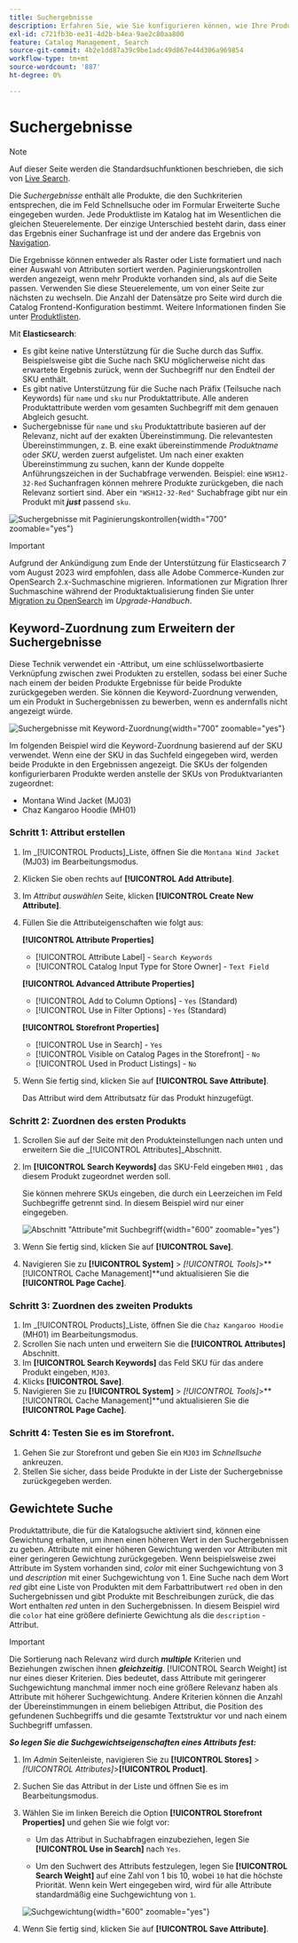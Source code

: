 ```yaml
---
title: Suchergebnisse
description: Erfahren Sie, wie Sie konfigurieren können, wie Ihre Produkte den Suchkriterien entsprechen, die in das Feld "Schnellsuche"oder in das Formular "Erweiterte Suche"eingegeben wurden.
exl-id: c721fb3b-ee31-4d2b-b4ea-9ae2c80aa800
feature: Catalog Management, Search
source-git-commit: 4b2e1dd87a39c9be1adc49d867e44d306a969854
workflow-type: tm+mt
source-wordcount: '887'
ht-degree: 0%

---
```


# Suchergebnisse

>[!NOTE]
>
>Auf dieser Seite werden die Standardsuchfunktionen beschrieben, die sich von [Live Search](https://experienceleague.adobe.com/docs/commerce-merchant-services/live-search/overview.html).

Die _Suchergebnisse_ enthält alle Produkte, die den Suchkriterien entsprechen, die im Feld Schnellsuche oder im Formular Erweiterte Suche eingegeben wurden. Jede Produktliste im Katalog hat im Wesentlichen die gleichen Steuerelemente. Der einzige Unterschied besteht darin, dass einer das Ergebnis einer Suchanfrage ist und der andere das Ergebnis von [Navigation](navigation.md).

Die Ergebnisse können entweder als Raster oder Liste formatiert und nach einer Auswahl von Attributen sortiert werden. Paginierungskontrollen werden angezeigt, wenn mehr Produkte vorhanden sind, als auf die Seite passen. Verwenden Sie diese Steuerelemente, um von einer Seite zur nächsten zu wechseln. Die Anzahl der Datensätze pro Seite wird durch die Catalog Frontend-Konfiguration bestimmt. Weitere Informationen finden Sie unter [Produktlisten](navigation-product-listings.md).

Mit **Elasticsearch**:

- Es gibt keine native Unterstützung für die Suche durch das Suffix. Beispielsweise gibt die Suche nach SKU möglicherweise nicht das erwartete Ergebnis zurück, wenn der Suchbegriff nur den Endteil der SKU enthält.
- Es gibt native Unterstützung für die Suche nach Präfix (Teilsuche nach Keywords) für `name` und `sku` nur Produktattribute. Alle anderen Produktattribute werden vom gesamten Suchbegriff mit dem genauen Abgleich gesucht.
- Suchergebnisse für `name` und `sku` Produktattribute basieren auf der Relevanz, nicht auf der exakten Übereinstimmung. Die relevantesten Übereinstimmungen, z. B. eine exakt übereinstimmende _Produktname_ oder _SKU_, werden zuerst aufgelistet. Um nach einer exakten Übereinstimmung zu suchen, kann der Kunde doppelte Anführungszeichen in der Suchabfrage verwenden. Beispiel: eine `WSH12-32-Red` Suchanfragen können mehrere Produkte zurückgeben, die nach Relevanz sortiert sind. Aber ein `"WSH12-32-Red"` Suchabfrage gibt nur ein Produkt mit **_just_** passend `sku`.

![Suchergebnisse mit Paginierungskontrollen](./assets/storefront-search-results-shorts.png){width="700" zoomable="yes"}

>[!IMPORTANT]
>
>Aufgrund der Ankündigung zum Ende der Unterstützung für Elasticsearch 7 vom August 2023 wird empfohlen, dass alle Adobe Commerce-Kunden zur OpenSearch 2.x-Suchmaschine migrieren. Informationen zur Migration Ihrer Suchmaschine während der Produktaktualisierung finden Sie unter [Migration zu OpenSearch](https://experienceleague.adobe.com/docs/commerce-operations/upgrade-guide/prepare/opensearch-migration.html) im _Upgrade-Handbuch_.

## Keyword-Zuordnung zum Erweitern der Suchergebnisse

Diese Technik verwendet ein -Attribut, um eine schlüsselwortbasierte Verknüpfung zwischen zwei Produkten zu erstellen, sodass bei einer Suche nach einem der beiden Produkte Ergebnisse für beide Produkte zurückgegeben werden. Sie können die Keyword-Zuordnung verwenden, um ein Produkt in Suchergebnissen zu bewerben, wenn es andernfalls nicht angezeigt würde.

![Suchergebnisse mit Keyword-Zuordnung](./assets/storefront-search-results-extended.png){width="700" zoomable="yes"}

Im folgenden Beispiel wird die Keyword-Zuordnung basierend auf der SKU verwendet. Wenn eine der SKU in das Suchfeld eingegeben wird, werden beide Produkte in den Ergebnissen angezeigt. Die SKUs der folgenden konfigurierbaren Produkte werden anstelle der SKUs von Produktvarianten zugeordnet:

- Montana Wind Jacket (MJ03)
- Chaz Kangaroo Hoodie (MH01)

### Schritt 1: Attribut erstellen

1. Im _[!UICONTROL Products]_Liste, öffnen Sie die `Montana Wind Jacket` (MJ03) im Bearbeitungsmodus.
1. Klicken Sie oben rechts auf **[!UICONTROL Add Attribute]**.
1. Im _Attribut auswählen_ Seite, klicken **[!UICONTROL Create New Attribute]**.
1. Füllen Sie die Attributeigenschaften wie folgt aus:

   **[!UICONTROL Attribute Properties]**

   - [!UICONTROL Attribute Label]  - `Search Keywords`
   - [!UICONTROL Catalog Input Type for Store Owner] - `Text Field`

   **[!UICONTROL Advanced Attribute Properties]**

   - [!UICONTROL Add to Column Options] - `Yes` (Standard)
   - [!UICONTROL Use in Filter Options] - `Yes` (Standard)

   **[!UICONTROL Storefront Properties]**

   - [!UICONTROL Use in Search] - `Yes`
   - [!UICONTROL Visible on Catalog Pages in the Storefront] - `No`
   - [!UICONTROL Used in Product Listings] - `No`

1. Wenn Sie fertig sind, klicken Sie auf **[!UICONTROL Save Attribute]**.

   Das Attribut wird dem Attributsatz für das Produkt hinzugefügt.

### Schritt 2: Zuordnen des ersten Produkts

1. Scrollen Sie auf der Seite mit den Produkteinstellungen nach unten und erweitern Sie die _[!UICONTROL Attributes]_Abschnitt.
1. Im **[!UICONTROL Search Keywords]** das SKU-Feld eingeben `MH01` , das diesem Produkt zugeordnet werden soll.

   Sie können mehrere SKUs eingeben, die durch ein Leerzeichen im Feld Suchbegriffe getrennt sind. In diesem Beispiel wird nur einer eingegeben.

   ![Abschnitt &quot;Attribute&quot;mit Suchbegriff](./assets/search-keywords-attribute.png){width="600" zoomable="yes"}

1. Wenn Sie fertig sind, klicken Sie auf **[!UICONTROL Save]**.
1. Navigieren Sie zu **[!UICONTROL System]** > _[!UICONTROL Tools]_>**[!UICONTROL Cache Management]**und aktualisieren Sie die **[!UICONTROL Page Cache]**.

### Schritt 3: Zuordnen des zweiten Produkts

1. Im _[!UICONTROL Products]_Liste, öffnen Sie die `Chaz Kangaroo Hoodie` (MH01) im Bearbeitungsmodus.
1. Scrollen Sie nach unten und erweitern Sie die **[!UICONTROL Attributes]** Abschnitt.
1. Im **[!UICONTROL Search Keywords]** das Feld SKU für das andere Produkt eingeben, `MJ03`.
1. Klicks **[!UICONTROL Save]**.
1. Navigieren Sie zu **[!UICONTROL System]** > _[!UICONTROL Tools]_>**[!UICONTROL Cache Management]**und aktualisieren Sie die **[!UICONTROL Page Cache]**.

### Schritt 4: Testen Sie es im Storefront.

1. Gehen Sie zur Storefront und geben Sie ein `MJ03` im _Schnellsuche_ ankreuzen.
1. Stellen Sie sicher, dass beide Produkte in der Liste der Suchergebnisse zurückgegeben werden.

## Gewichtete Suche

Produktattribute, die für die Katalogsuche aktiviert sind, können eine Gewichtung erhalten, um ihnen einen höheren Wert in den Suchergebnissen zu geben. Attribute mit einer höheren Gewichtung werden vor Attributen mit einer geringeren Gewichtung zurückgegeben. Wenn beispielsweise zwei Attribute im System vorhanden sind, _color_ mit einer Suchgewichtung von 3 und _description_ mit einer Suchgewichtung von 1. Eine Suche nach dem Wort _red_ gibt eine Liste von Produkten mit dem Farbattributwert `red` oben in den Suchergebnissen und gibt Produkte mit Beschreibungen zurück, die das Wort enthalten _red_ unten in den Suchergebnissen. In diesem Beispiel wird die `color` hat eine größere definierte Gewichtung als die `description` -Attribut.

>[!IMPORTANT]
>
>Die Sortierung nach Relevanz wird durch **_multiple_** Kriterien und Beziehungen zwischen ihnen **_gleichzeitig_**. [!UICONTROL Search Weight] ist nur eines dieser Kriterien. Dies bedeutet, dass Attribute mit geringerer Suchgewichtung manchmal immer noch eine größere Relevanz haben als Attribute mit höherer Suchgewichtung. Andere Kriterien können die Anzahl der Übereinstimmungen in einem beliebigen Attribut, die Position des gefundenen Suchbegriffs und die gesamte Textstruktur vor und nach einem Suchbegriff umfassen.

**_So legen Sie die Suchgewichtseigenschaften eines Attributs fest:_**

1. Im _Admin_ Seitenleiste, navigieren Sie zu **[!UICONTROL Stores]** > _[!UICONTROL Attributes]_>**[!UICONTROL Product]**.

1. Suchen Sie das Attribut in der Liste und öffnen Sie es im Bearbeitungsmodus.

1. Wählen Sie im linken Bereich die Option **[!UICONTROL Storefront Properties]** und gehen Sie wie folgt vor:

   - Um das Attribut in Suchabfragen einzubeziehen, legen Sie **[!UICONTROL Use in Search]** nach `Yes`.

   - Um den Suchwert des Attributs festzulegen, legen Sie **[!UICONTROL Search Weight]** auf eine Zahl von 1 bis 10, wobei `10` hat die höchste Priorität. Wenn kein Wert eingegeben wird, wird für alle Attribute standardmäßig eine Suchgewichtung von `1`.

   ![Suchgewichtung](./assets/search-weight.png){width="600" zoomable="yes"}

1. Wenn Sie fertig sind, klicken Sie auf **[!UICONTROL Save Attribute]**.
